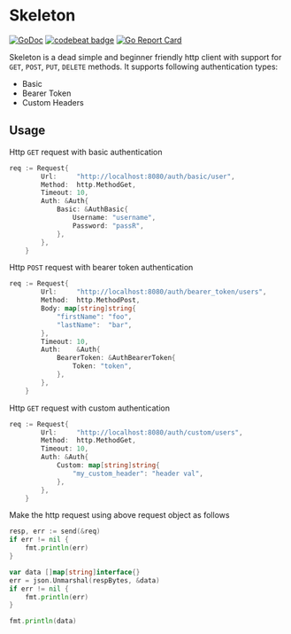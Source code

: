 # Skeleton

[![GoDoc](https://godoc.org/github.com/stkr89/skeleton?status.svg)](https://godoc.org/github.com/stkr89/skeleton)
[![codebeat badge](https://codebeat.co/badges/abdb076a-a966-4949-9281-8cc790149f07)](https://codebeat.co/projects/github-com-stkr89-skeleton-main)
[![Go Report Card](https://goreportcard.com/badge/github.com/stkr89/skeleton)](https://goreportcard.com/report/github.com/stkr89/skeleton)

Skeleton is a dead simple and beginner friendly http client with support for 
`GET`, `POST`, `PUT`, `DELETE` methods. It supports following authentication types:

- Basic
- Bearer Token
- Custom Headers

## Usage

Http `GET` request with basic authentication

```go
req := Request{
        Url:     "http://localhost:8080/auth/basic/user",
        Method:  http.MethodGet,
        Timeout: 10,
        Auth: &Auth{
            Basic: &AuthBasic{
                Username: "username",
                Password: "passR",
            },
        },
    }
```

Http `POST` request with bearer token authentication

```go
req := Request{
        Url:     "http://localhost:8080/auth/bearer_token/users",
        Method:  http.MethodPost,
        Body: map[string]string{
            "firstName": "foo",
            "lastName":  "bar",
        },
        Timeout: 10,
        Auth:    &Auth{
            BearerToken: &AuthBearerToken{
                Token: "token",
            },
        },
    }
```

Http `GET` request with custom authentication 

```go
req := Request{
        Url:     "http://localhost:8080/auth/custom/users",
        Method:  http.MethodGet,
        Timeout: 10,
        Auth: &Auth{
            Custom: map[string]string{
                "my_custom_header": "header val",
            },
        },
    }
```

Make the http request using above request object as follows

```go
resp, err := send(&req)
if err != nil {
    fmt.println(err)
}

var data []map[string]interface{}
err = json.Unmarshal(respBytes, &data)
if err != nil {
    fmt.println(err)
}

fmt.println(data)
```